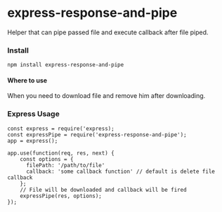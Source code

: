 # express-response-and-pipe
Helper that can pipe passed file and execute callback after file piped.

### Install
`npm install express-response-and-pipe`

#### Where to use
When you need to download file and remove him after downloading.


### Express Usage


```
const express = require('express);
const expressPipe = require('express-response-and-pipe');
app = express();

app.use(function(req, res, next) {
    const options = {
      filePath: '/path/to/file'
      callback: 'some callback function' // default is delete file callback
    };
    // File will be downloaded and callback will be fired
    expressPipe(res, options);
});
```




